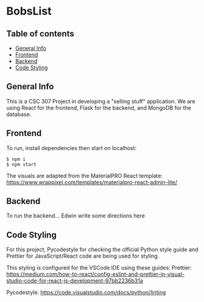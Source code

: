 # BobsList

## Table of contents
* [General Info](#general-info)
* [Frontend](#frontend)
* [Backend](#backend)
* [Code Styling](#code-styling)

## General Info
This is a CSC 307 Project in developing a "selling stuff" application. We are
using React for the frontend, Flask for the backend, and MongoDB for the 
database.

## Frontend
To run, install dependencies then start on localhost:

```
$ npm i
$ npm start
```

The visuals are adapted from the MaterialPRO React template: 
https://www.wrappixel.com/templates/materialpro-react-admin-lite/

## Backend
To run the backend... Edwin write some directions here


## Code Styling

For this project, Pycodestyle for checking the official Python style guide and Prettier for JavaScript/React code are being used
for styling. 

This styling is configured for the VSCode IDE using these guides:
Prettier: https://medium.com/how-to-react/config-eslint-and-prettier-in-visual-studio-code-for-react-js-development-97bb2236b31a

Pycodestyle: https://code.visualstudio.com/docs/python/linting
